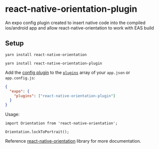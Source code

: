 # react-native-orientation-plugin

An expo config plugin created to insert native code into the compiled ios/android app and allow react-native-orientation to work with EAS build
## Setup
`yarn install react-native-orientation`

`yarn install react-native-orientation-plugin`

Add the [config plugin](https://docs.expo.io/guides/config-plugins/) to the [`plugins`](https://docs.expo.io/versions/latest/config/app/#plugins) array of your `app.json` or `app.config.js`:

```json
{
  "expo": {
    "plugins": ["react-native-orientation-plugin"]
  }
}
```

Usage:

```javscript
import Orientation from 'react-native-orientation';

Orientation.lockToPortrait();
```

Reference [react-native-orientation](https://github.com/yamill/react-native-orientation) library for more documentation.